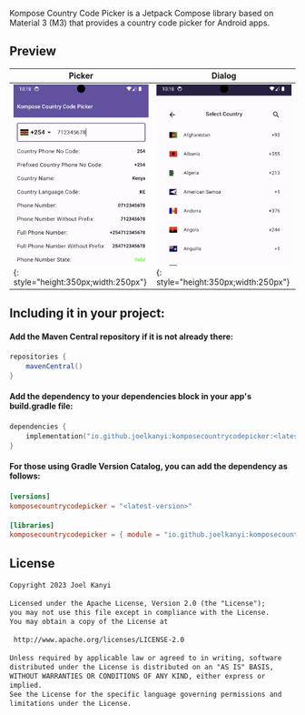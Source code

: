 Kompose Country Code Picker is a Jetpack Compose library based on Material 3 (M3) that provides a
country code picker for Android apps.

## Preview

 Picker                                                       | Dialog                                                        
--------------------------------------------------------------|---------------------------------------------
 ![](./assets/picker.png){: style="height:350px;width:250px"} | ![](./assets/dialog.png){: style="height:350px;width:250px"}       

## Including it in your project:

#### Add the Maven Central repository if it is not already there:
```gradle
repositories {
    mavenCentral()
}
```

#### Add the dependency to your dependencies block in your app's build.gradle file:
```kotlin
dependencies {
    implementation("io.github.joelkanyi:komposecountrycodepicker:<latest-version>")
}
```

#### For those using Gradle Version Catalog, you can add the dependency as follows:
```libs.version.toml
[versions]
komposecountrycodepicker = "<latest-version>"

[libraries]
komposecountrycodepicker = { module = "io.github.joelkanyi:komposecountrycodepicker", version.ref = "komposecountrycodepicker" }
```

## License

```
Copyright 2023 Joel Kanyi

Licensed under the Apache License, Version 2.0 (the "License");
you may not use this file except in compliance with the License.
You may obtain a copy of the License at

 http://www.apache.org/licenses/LICENSE-2.0

Unless required by applicable law or agreed to in writing, software
distributed under the License is distributed on an "AS IS" BASIS,
WITHOUT WARRANTIES OR CONDITIONS OF ANY KIND, either express or implied.
See the License for the specific language governing permissions and
limitations under the License.
```
